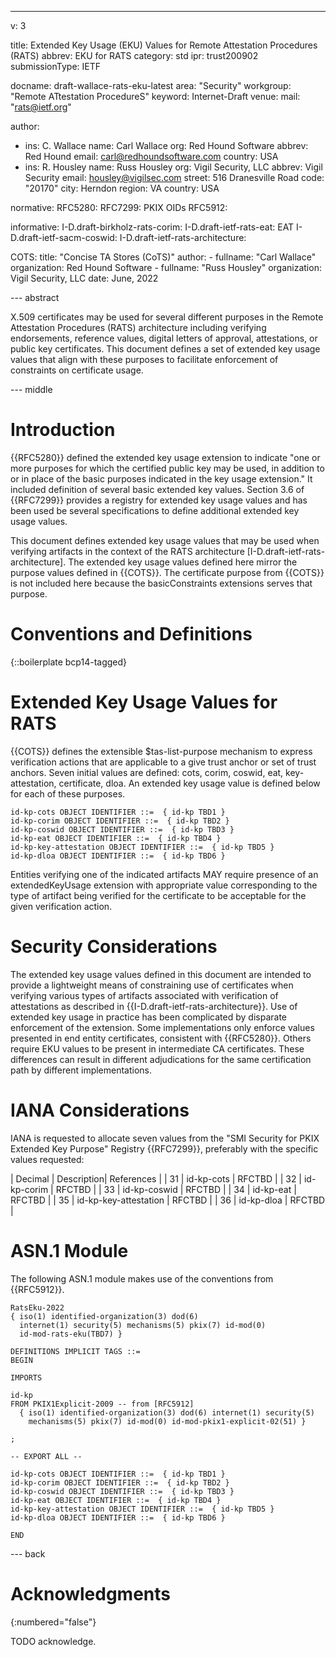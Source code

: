 ---
v: 3

title: Extended Key Usage (EKU) Values for Remote Attestation Procedures (RATS)
abbrev: EKU for RATS
category: std
ipr: trust200902
submissionType: IETF

docname: draft-wallace-rats-eku-latest
area: "Security"
workgroup: "Remote ATtestation ProcedureS"
keyword: Internet-Draft
venue:
  mail: "rats@ietf.org"

author:
- ins: C. Wallace
  name: Carl Wallace
  org: Red Hound Software
  abbrev: Red Hound
  email: carl@redhoundsoftware.com
  country: USA
- ins: R. Housley
  name: Russ Housley
  org: Vigil Security, LLC
  abbrev: Vigil Security
  email: housley@vigilsec.com
  street: 516 Dranesville Road
  code: "20170"
  city: Herndon
  region: VA
  country: USA

normative:
  RFC5280:
  RFC7299: PKIX OIDs
  RFC5912:

informative:
  I-D.draft-birkholz-rats-corim:
  I-D.draft-ietf-rats-eat: EAT
  I-D.draft-ietf-sacm-coswid:
  I-D.draft-ietf-rats-architecture:

  COTS:
      title: "Concise TA Stores (CoTS)"
      author:
        -
          fullname: "Carl Wallace"
          organization: Red Hound Software
        -
          fullname: "Russ Housley"
          organization: Vigil Security, LLC
      date: June, 2022

--- abstract

X.509 certificates may be used for several different purposes in the Remote Attestation Procedures (RATS) architecture including verifying endorsements, reference values, digital letters of approval, attestations, or public key certificates. This document defines a set of extended key usage values that align with these purposes to facilitate enforcement of constraints on certificate usage.

--- middle

# Introduction

{{RFC5280}} defined the extended key usage extension to indicate "one or more purposes for which the certified public key may be used, in addition to or in place of the basic purposes indicated in the key usage extension." It included definition of several basic extended key values. Section 3.6 of {{RFC7299}} provides a registry for extended key usage values and has been used be several specifications to define additional extended key usage values.

This document defines extended key usage values that may be used when verifying artifacts in the context of the RATS architecture [I-D.draft-ietf-rats-architecture]. The extended key usage values defined here mirror the purpose values defined in {{COTS}}. The certificate purpose from {{COTS}} is not included here because the basicConstraints extensions serves that purpose.

# Conventions and Definitions

{::boilerplate bcp14-tagged}

# Extended Key Usage Values for RATS

{{COTS}} defines the extensible $tas-list-purpose mechanism to express verification actions that are applicable to a give trust anchor or set of trust anchors. Seven initial values are defined: cots, corim, coswid, eat, key-attestation, certificate, dloa. An extended key usage value is defined below for each of these purposes.

~~~~~~
id-kp-cots OBJECT IDENTIFIER ::=  { id-kp TBD1 }
id-kp-corim OBJECT IDENTIFIER ::=  { id-kp TBD2 }
id-kp-coswid OBJECT IDENTIFIER ::=  { id-kp TBD3 }
id-kp-eat OBJECT IDENTIFIER ::=  { id-kp TBD4 }
id-kp-key-attestation OBJECT IDENTIFIER ::=  { id-kp TBD5 }
id-kp-dloa OBJECT IDENTIFIER ::=  { id-kp TBD6 }
~~~~~~

Entities verifying one of the indicated artifacts MAY require presence of an extendedKeyUsage extension with appropriate value corresponding to the type of artifact being verified for the certificate to be acceptable for the given verification action.

# Security Considerations

The extended key usage values defined in this document are intended to provide a lightweight means of constraining use of certificates when verifying various types of artifacts associated with verification of attestations as described in {{I-D.draft-ietf-rats-architecture}}. Use of extended key usage in practice has been complicated by disparate enforcement of the extension. Some implementations only enforce values presented in end entity certificates, consistent with {{RFC5280}}. Others require EKU values to be present in intermediate CA certificates. These differences can result in different adjudications for the same certification path by different implementations.

# IANA Considerations

IANA is requested to allocate seven values from the "SMI Security for PKIX Extended Key Purpose" Registry {{RFC7299}}, preferably with the specific values requested:

| Decimal | Description| References |
| 31 | id-kp-cots | RFCTBD |
| 32 | id-kp-corim | RFCTBD |
| 33 | id-kp-coswid | RFCTBD |
| 34 | id-kp-eat | RFCTBD |
| 35 | id-kp-key-attestation | RFCTBD |
| 36 | id-kp-dloa | RFCTBD |

# ASN.1 Module

The following ASN.1 module makes use of the conventions from {{RFC5912}}.

~~~~~~
RatsEku-2022
{ iso(1) identified-organization(3) dod(6)
  internet(1) security(5) mechanisms(5) pkix(7) id-mod(0)
  id-mod-rats-eku(TBD7) }

DEFINITIONS IMPLICIT TAGS ::=
BEGIN

IMPORTS

id-kp
FROM PKIX1Explicit-2009 -- from [RFC5912]
  { iso(1) identified-organization(3) dod(6) internet(1) security(5)
    mechanisms(5) pkix(7) id-mod(0) id-mod-pkix1-explicit-02(51) }

;

-- EXPORT ALL --

id-kp-cots OBJECT IDENTIFIER ::=  { id-kp TBD1 }
id-kp-corim OBJECT IDENTIFIER ::=  { id-kp TBD2 }
id-kp-coswid OBJECT IDENTIFIER ::=  { id-kp TBD3 }
id-kp-eat OBJECT IDENTIFIER ::=  { id-kp TBD4 }
id-kp-key-attestation OBJECT IDENTIFIER ::=  { id-kp TBD5 }
id-kp-dloa OBJECT IDENTIFIER ::=  { id-kp TBD6 }

END
~~~~~~

--- back

# Acknowledgments
{:numbered="false"}

TODO acknowledge.
